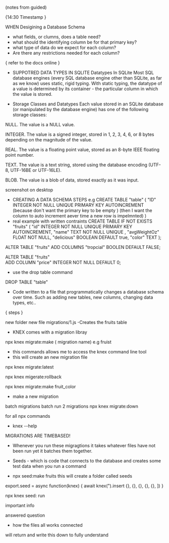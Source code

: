 (notes from guided)

{14:30 Timestamp }

WHEN Desigining a Database Schema 
- what fields, or clumns, does a table need?
- what should the  identifying column be for that primary key?
- what type of data do we expect for each column?
- Are there any restrictions needed for each column? 

{ refer to the docs online } 

- SUPPOTRED DATA TYPES IN SQLITE 
Datatypes In SQLite
Most SQL database engines (every SQL database engine other than SQLite, as far as we know) uses static, rigid typing. With static typing, the datatype of a value is determined by its container - the particular column in which the value is stored.


- Storage Classes and Datatypes
Each value stored in an SQLite database (or manipulated by the database engine) has one of the following storage classes:

NULL. The value is a NULL value.

INTEGER. The value is a signed integer, stored in 1, 2, 3, 4, 6, or 8 bytes depending on the magnitude of the value.

REAL. The value is a floating point value, stored as an 8-byte IEEE floating point number.

TEXT. The value is a text string, stored using the database encoding (UTF-8, UTF-16BE or UTF-16LE).

BLOB. The value is a blob of data, stored exactly as it was input.

<!-- THE (DDL) COMMANDS -->
<!-- Data Defintion language  --> screenshot on desktop 

<!-- timestamp building out a quiery database 36:48 --> 

- CREATING A DATA SCHEMA STEPS
e.g 
CREATE TABLE "table" (
    "ID" INTEGER NOT NULL UNIQUE PRIMARY KEY AUTOINCREMENT (because don't want the primary key to be empty ) (then I want the column to auto increment aever time a new row is impelmnted) 
)
- real example with written contraints 
CREATE TABLE IF NOT EXISTS "fruits" (
     "id" INTEGER NOT NULL UNIQUE PRIMARY KEY AUTOINCREMENT, 
     "name" TEXT NOT NULL UNIQUE ,
     "avgWeightOz" FLOAT NOT NULL,
     "delicious" BOOLEAN DEFAULT true,
     "color" TEXT
);
<!--  -->
ALTER TABLE "fruits" 
ADD COLUMNS "tropcial" BOOLEN DEFAULT FALSE;
<!-- 1:25 timestamp -->
ALTER TABLE "fruits"  
ADD COLUMN "price" INTEGER NOT NULL DEFAULT 0;

<!-- Complety delete a table  -->
- use the drop table command 

DROP TABLE "table"


<!-- BETTER WAY OF DESGING IS CALLED DATABASE SCHEMA MIGRATION  -->

- Code written to a file that programmatically changes a database schema over time. Such as adding new tables, new columns, changing data types, etc..

{ steps } 
<!-- 1:08 -->
new folder 
   new file
migrations/1.js
    -Creates the fruits table

- KNEX comes with a migration libray 

npx knex migrate:make ( migration name) e.g fruist 
- this commands allows me to access the knex command line tool
- this will create an new migration file 


npx knex migrate:latest
 <!-- timestamp 1:26  -->


<!-- timestamp 1:30 -->
<!-- this will run the exports.down = function(knex) instead of the .up -->
npx knex migerate:rollback 


<!-- timestamp 1:32 -->
npx knex migrate:make fruit_color 
- make a new migration 

<!-- 1:42  --> batch migrations 

<!-- 1:43 --> batch run 2 migrations 

<!-- 1:45 --> npx knex migrate:down 
for all npx commands  
- knex --help 

<!-- 1:46 lastes again -->

MIGRATIONS ARE TIMEBASED!
<!-- 1:47 -->

- Whenever you run these migragtions it takes whatever files have not been run yet it batches them together.

<!-- 1:48 -->
 - Seeds - which is code that connects to the database and creates some test data when you run a command 

<!-- 1:50 - --> 
- npx seed:make fruits 
this will create a folder called seeds 

<!-- 1:51 -->
export.seed = async function(knex) {
    await knex(").insert 
    {},
    {},
    {},
    {},
    {},
 ])
}
<!-- 1:52 -->
npx knex seed: run
<!-- populate the table with some static test data -->

<!-- 1:55 --> 
important info 


<!-- 1:56  -->
answered question

<!-- 1:57 -->
- how the files all works connected

will return and write this down
to fully understand 